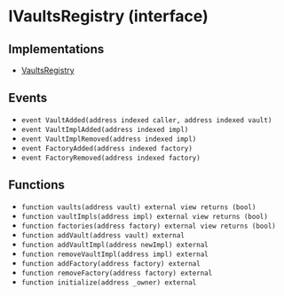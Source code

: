 # IVaultsRegistry (interface)

## Implementations

* [VaultsRegistry](../../contracts/vaults/VaultsRegistry.sol.md)

## Events

* `event VaultAdded(address indexed caller, address indexed vault)`
* `event VaultImplAdded(address indexed impl)`
* `event VaultImplRemoved(address indexed impl)`
* `event FactoryAdded(address indexed factory)`
* `event FactoryRemoved(address indexed factory)`

## Functions

* `function vaults(address vault) external view returns (bool)`
* `function vaultImpls(address impl) external view returns (bool)`
* `function factories(address factory) external view returns (bool)`
* `function addVault(address vault) external`
* `function addVaultImpl(address newImpl) external`
* `function removeVaultImpl(address impl) external`
* `function addFactory(address factory) external`
* `function removeFactory(address factory) external`
* `function initialize(address _owner) external`
